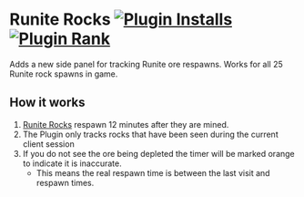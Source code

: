 # Runite Rocks [![Plugin Installs](http://img.shields.io/endpoint?url=https://api.runelite.net/pluginhub/shields/installs/plugin/runite-rocks)](https://runelite.net/plugin-hub/TheStonedTurtle) [![Plugin Rank](http://img.shields.io/endpoint?url=https://api.runelite.net/pluginhub/shields/rank/plugin/runite-rocks)](https://runelite.net/plugin-hub)
Adds a new side panel for tracking Runite ore respawns. Works for all 25 Runite rock spawns in game.

## How it works

1) [Runite Rocks](https://oldschool.runescape.wiki/w/Runite_rock) respawn 12 minutes after they are mined.
2) The Plugin only tracks rocks that have been seen during the current client session
3) If you do not see the ore being depleted the timer will be marked orange to indicate it is inaccurate.
	* This means the real respawn time is between the last visit and respawn times.
